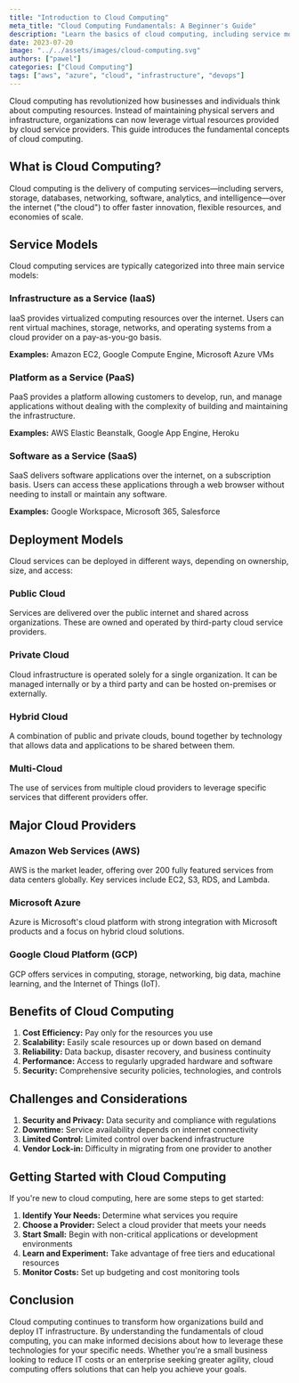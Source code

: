 ```yaml
---
title: "Introduction to Cloud Computing"
meta_title: "Cloud Computing Fundamentals: A Beginner's Guide"
description: "Learn the basics of cloud computing, including service models, deployment types, and major providers in this comprehensive introduction."
date: 2023-07-20
image: "../../assets/images/cloud-computing.svg"
authors: ["pawel"]
categories: ["Cloud Computing"]
tags: ["aws", "azure", "cloud", "infrastructure", "devops"]
---
```




Cloud computing has revolutionized how businesses and individuals think about computing resources. Instead of maintaining physical servers and infrastructure, organizations can now leverage virtual resources provided by cloud service providers. This guide introduces the fundamental concepts of cloud computing.

## What is Cloud Computing?

Cloud computing is the delivery of computing services—including servers, storage, databases, networking, software, analytics, and intelligence—over the internet ("the cloud") to offer faster innovation, flexible resources, and economies of scale.

## Service Models

Cloud computing services are typically categorized into three main service models:

### Infrastructure as a Service (IaaS)

IaaS provides virtualized computing resources over the internet. Users can rent virtual machines, storage, networks, and operating systems from a cloud provider on a pay-as-you-go basis.

**Examples:** Amazon EC2, Google Compute Engine, Microsoft Azure VMs

### Platform as a Service (PaaS)

PaaS provides a platform allowing customers to develop, run, and manage applications without dealing with the complexity of building and maintaining the infrastructure.

**Examples:** AWS Elastic Beanstalk, Google App Engine, Heroku

### Software as a Service (SaaS)

SaaS delivers software applications over the internet, on a subscription basis. Users can access these applications through a web browser without needing to install or maintain any software.

**Examples:** Google Workspace, Microsoft 365, Salesforce

## Deployment Models

Cloud services can be deployed in different ways, depending on ownership, size, and access:

### Public Cloud

Services are delivered over the public internet and shared across organizations. These are owned and operated by third-party cloud service providers.

### Private Cloud

Cloud infrastructure is operated solely for a single organization. It can be managed internally or by a third party and can be hosted on-premises or externally.

### Hybrid Cloud

A combination of public and private clouds, bound together by technology that allows data and applications to be shared between them.

### Multi-Cloud

The use of services from multiple cloud providers to leverage specific services that different providers offer.

## Major Cloud Providers

### Amazon Web Services (AWS)

AWS is the market leader, offering over 200 fully featured services from data centers globally. Key services include EC2, S3, RDS, and Lambda.

### Microsoft Azure

Azure is Microsoft's cloud platform with strong integration with Microsoft products and a focus on hybrid cloud solutions.

### Google Cloud Platform (GCP)

GCP offers services in computing, storage, networking, big data, machine learning, and the Internet of Things (IoT).

## Benefits of Cloud Computing

1. **Cost Efficiency:** Pay only for the resources you use
2. **Scalability:** Easily scale resources up or down based on demand
3. **Reliability:** Data backup, disaster recovery, and business continuity
4. **Performance:** Access to regularly upgraded hardware and software
5. **Security:** Comprehensive security policies, technologies, and controls

## Challenges and Considerations

1. **Security and Privacy:** Data security and compliance with regulations
2. **Downtime:** Service availability depends on internet connectivity
3. **Limited Control:** Limited control over backend infrastructure
4. **Vendor Lock-in:** Difficulty in migrating from one provider to another

## Getting Started with Cloud Computing

If you're new to cloud computing, here are some steps to get started:

1. **Identify Your Needs:** Determine what services you require
2. **Choose a Provider:** Select a cloud provider that meets your needs
3. **Start Small:** Begin with non-critical applications or development environments
4. **Learn and Experiment:** Take advantage of free tiers and educational resources
5. **Monitor Costs:** Set up budgeting and cost monitoring tools

## Conclusion

Cloud computing continues to transform how organizations build and deploy IT infrastructure. By understanding the fundamentals of cloud computing, you can make informed decisions about how to leverage these technologies for your specific needs. Whether you're a small business looking to reduce IT costs or an enterprise seeking greater agility, cloud computing offers solutions that can help you achieve your goals.
